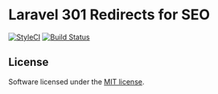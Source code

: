 # Laravel 301 Redirects for SEO

[![StyleCI](https://styleci.io/repos/82810082/shield?branch=master)](https://styleci.io/repos/82810082)
[![Build Status](https://travis-ci.org/ChenAlon/seo-redirects.svg?branch=master)](https://travis-ci.org/ChenAlon/seo-redirects)

## License

Software licensed under the [MIT license](http://opensource.org/licenses/MIT).
